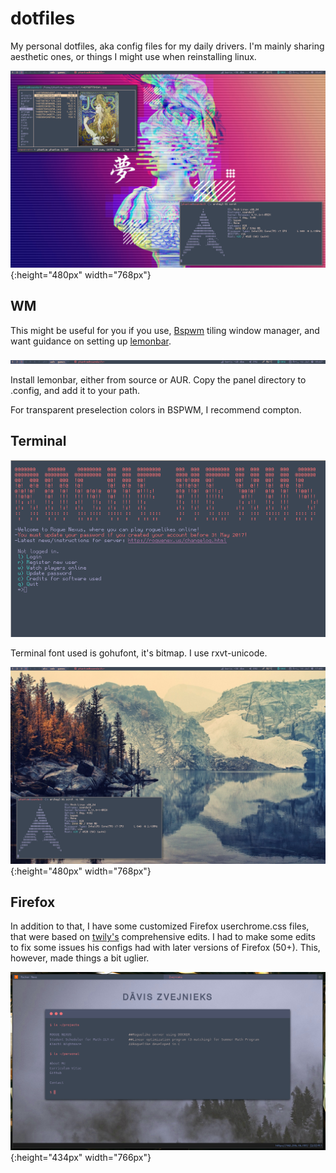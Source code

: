 # dotfiles

My personal dotfiles, aka config files for my daily drivers. I'm mainly sharing aesthetic ones, or things I might use when reinstalling linux. 

![My tiling wm bspwm](/img/float_window_1.png){:height="480px" width="768px"}

## WM
This might be useful for you if you use, [Bspwm](https://github.com/baskerville/bspwm) tiling window manager, and want guidance on setting up [lemonbar](https://github.com/LemonBoy/bar).

![lemonbar](img/lemonbar_1.png)

Install lemonbar, either from source or AUR. Copy the panel directory to .config, and add it to your path.

For transparent preselection colors in BSPWM, I recommend compton.

## Terminal
![Terminal](img/terminal_1.png)

Terminal font used is gohufont, it's bitmap. I use rxvt-unicode. 

![... and again.](/img/float_window_2.png){:height="480px" width="768px"}

## Firefox
In addition to that, I have some customized Firefox userchrome.css files, that were based on [twily's](http://twily.info/) comprehensive edits. I had to make some edits to fix some issues his configs had with later versions of Firefox (50+). This, however, made things a bit uglier.

![firefox](/img/firefox_1.png){:height="434px" width="766px"}


